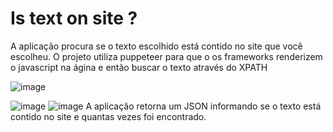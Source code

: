 # Is text on site ? 
A aplicação procura se o texto escolhido  está contido no site que você escolheu. O projeto utiliza puppeteer para que o os frameworks renderizem o javascript na ágina e então buscar o texto através do XPATH

![image](https://user-images.githubusercontent.com/30128774/210124189-775c2053-3167-415f-b1a2-9a940c1d6a17.png)

![image](https://user-images.githubusercontent.com/30128774/210124535-11d3552d-46c9-401a-8ae5-cf954c0b0319.png)
![image](https://user-images.githubusercontent.com/30128774/210124544-403f711e-d261-4a0d-a53b-1a927952c0af.png)
A aplicação retorna um JSON informando se o texto está contido no site e quantas vezes foi encontrado. 

